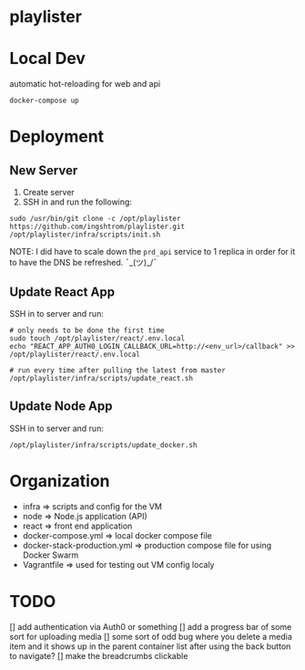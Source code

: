 # playlister

# Local Dev

automatic hot-reloading for web and api

```
docker-compose up
```

# Deployment

## New Server

1. Create server
2. SSH in and run the following:
```
sudo /usr/bin/git clone -c /opt/playlister https://github.com/ingshtrom/playlister.git
/opt/playlister/infra/scripts/init.sh
```

NOTE: I did have to scale down the `prd_api` service to 1 replica in order for it to have the DNS be refreshed. ¯\_(ツ)_/¯

## Update React App

SSH in to server and run:
```
# only needs to be done the first time
sudo touch /opt/playlister/react/.env.local
echo "REACT_APP_AUTH0_LOGIN_CALLBACK_URL=http://<env_url>/callback" >> /opt/playlister/react/.env.local

# run every time after pulling the latest from master
/opt/playlister/infra/scripts/update_react.sh
```

## Update Node App

SSH in to server and run:
```
/opt/playlister/infra/scripts/update_docker.sh
```

# Organization

- infra                       => scripts and config for the VM
- node                        => Node.js application (API)
- react                       => front end application
- docker-compose.yml          => local docker compose file
- docker-stack-production.yml => production compose file for using Docker Swarm
- Vagrantfile                 => used for testing out VM config localy


# TODO
[] add authentication via Auth0 or something
[] add a progress bar of some sort for uploading media
[] some sort of odd bug where you delete a media item and it shows up in the parent container list after using the back button to navigate?
[] make the breadcrumbs clickable
